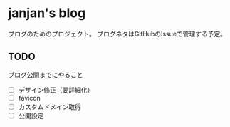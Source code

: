 # janjan's blog

ブログのためのプロジェクト。
ブログネタはGitHubのIssueで管理する予定。

## TODO

ブログ公開までにやること

- [ ] デザイン修正（要詳細化）
- [ ] favicon
- [ ] カスタムドメイン取得
- [ ] 公開設定